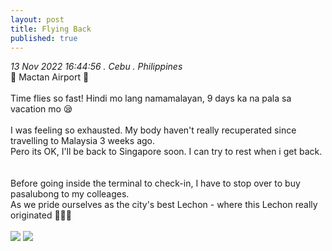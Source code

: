 ```yaml
---
layout: post
title: Flying Back
published: true
---
```

_13 Nov 2022 16:44:56 . Cebu . Philippines_
<br>
📍 Mactan Airport 📍
<br>
<br>
Time flies so fast! Hindi mo lang namamalayan, 9 days ka na pala sa vacation mo 😪
<br>
<br>
I was feeling so exhausted. My body haven't really recuperated since travelling to Malaysia 3 weeks ago. 
<br>
Pero its OK, I'll be back to Singapore soon. I can try to rest when i get back.
<br>
<br>
<br>
Before going inside the terminal to check-in, I have to stop over to buy pasalubong to my colleages. 
<br>
As we pride ourselves as the city's best Lechon - where this Lechon really originated 🤷🏻‍♀️
<br>
<br>
<img src="1GxJawIIVf3xUmAiwDVkPllw4s82PqkxI">
<img src="1JWwZLgWt-H0YUd9suOJ7LSCZ5fznpy0_">
